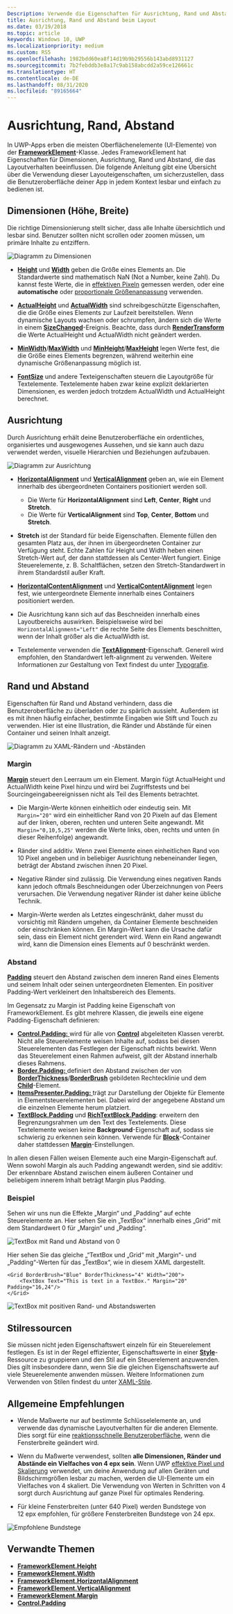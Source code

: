 ```yaml
---
Description: Verwende die Eigenschaften für Ausrichtung, Rand und Abstand, um das Layout von Elementen auf einer Seite anzuordnen.
title: Ausrichtung, Rand und Abstand beim Layout
ms.date: 03/19/2018
ms.topic: article
keywords: Windows 10, UWP
ms.localizationpriority: medium
ms.custom: RS5
ms.openlocfilehash: 1982bdd60ea8f14d19b9b29556b143abd8931127
ms.sourcegitcommit: 7b2febddb3e8a17c9ab158abcdd2a59ce126661c
ms.translationtype: HT
ms.contentlocale: de-DE
ms.lasthandoff: 08/31/2020
ms.locfileid: "89165664"
---
```

# <a name="alignment-margin-padding"></a>Ausrichtung, Rand, Abstand

In UWP-Apps erben die meisten Oberflächenelemente (UI-Elemente) von der [**FrameworkElement**](/uwp/api/Windows.UI.Xaml.FrameworkElement)-Klasse. Jedes FrameworkElement hat Eigenschaften für Dimensionen, Ausrichtung, Rand und Abstand, die das Layoutverhalten beeinflussen. Die folgende Anleitung gibt eine Übersicht über die Verwendung dieser Layouteigenschaften, um sicherzustellen, dass die Benutzeroberfläche deiner App in jedem Kontext lesbar und einfach zu bedienen ist.

## <a name="dimensions-height-width"></a>Dimensionen (Höhe, Breite)
Die richtige Dimensionierung stellt sicher, dass alle Inhalte übersichtlich und lesbar sind. Benutzer sollten nicht scrollen oder zoomen müssen, um primäre Inhalte zu entziffern.

![Diagramm zu Dimensionen](images/dimensions.svg)

- [**Height**](/uwp/api/windows.ui.xaml.frameworkelement.height) und [**Width**](/uwp/api/windows.ui.xaml.frameworkelement.width) geben die Größe eines Elements an. Die Standardwerte sind mathematisch NaN (Not a Number, keine Zahl). Du kannst feste Werte, die in [effektiven Pixeln](../basics/design-and-ui-intro.md#effective-pixels-and-scaling) gemessen werden, oder eine **automatische** oder [proportionale Größenanpassung](layout-panels.md#grid) verwenden.

- [**ActualHeight**](/uwp/api/windows.ui.xaml.frameworkelement.actualheight) und [**ActualWidth**](/uwp/api/windows.ui.xaml.frameworkelement.actualwidth) sind schreibgeschützte Eigenschaften, die die Größe eines Elements zur Laufzeit bereitstellen. Wenn dynamische Layouts wachsen oder schrumpfen, ändern sich die Werte in einem [**SizeChanged**](/uwp/api/windows.ui.xaml.frameworkelement.sizechanged)-Ereignis. Beachte, dass durch [**RenderTransform**](/uwp/api/windows.ui.xaml.uielement.rendertransform) die Werte ActualHeight und ActualWidth nicht geändert werden.

- [**MinWidth**](/uwp/api/windows.ui.xaml.frameworkelement.minwidth)/[**MaxWidth**](/uwp/api/windows.ui.xaml.frameworkelement.maxwidth) und [**MinHeight**](/uwp/api/windows.ui.xaml.frameworkelement.minheight)/[**MaxHeight**](/uwp/api/windows.ui.xaml.frameworkelement.maxheight) legen Werte fest, die die Größe eines Elements begrenzen, während weiterhin eine dynamische Größenanpassung möglich ist.

- [**FontSize**](/uwp/api/windows.ui.xaml.controls.textblock.fontsize) und andere Texteigenschaften steuern die Layoutgröße für Textelemente. Textelemente haben zwar keine explizit deklarierten Dimensionen, es werden jedoch trotzdem ActualWidth und ActualHeight berechnet. 

## <a name="alignment"></a>Ausrichtung
Durch Ausrichtung erhält deine Benutzeroberfläche ein ordentliches, organisiertes und ausgewogenes Aussehen, und sie kann auch dazu verwendet werden, visuelle Hierarchien und Beziehungen aufzubauen.

![Diagramm zur Ausrichtung](images/alignment.svg)

- [**HorizontalAlignment**](/uwp/api/windows.ui.xaml.frameworkelement.horizontalalignment) und [**VerticalAlignment**](/uwp/api/windows.ui.xaml.frameworkelement.verticalalignment) geben an, wie ein Element innerhalb des übergeordneten Containers positioniert werden soll.
    - Die Werte für **HorizontalAlignment** sind **Left**, **Center**, **Right** und **Stretch**.
    - Die Werte für **VerticalAlignment** sind **Top**, **Center**, **Bottom** und **Stretch**.

- **Stretch** ist der Standard für beide Eigenschaften. Elemente füllen den gesamten Platz aus, der ihnen im übergeordneten Container zur Verfügung steht. Echte Zahlen für Height und Width heben einen Stretch-Wert auf, der dann stattdessen als Center-Wert fungiert. Einige Steuerelemente, z. B. Schaltflächen, setzen den Stretch-Standardwert in ihrem Standardstil außer Kraft.

- [**HorizontalContentAlignment**](/uwp/api/windows.ui.xaml.controls.control.horizontalcontentalignment) und [**VerticalContentAlignment**](/uwp/api/windows.ui.xaml.controls.control.verticalcontentalignment) legen fest, wie untergeordnete Elemente innerhalb eines Containers positioniert werden.

- Die Ausrichtung kann sich auf das Beschneiden innerhalb eines Layoutbereichs auswirken. Beispielsweise wird bei `HorizontalAlignment="Left"` die rechte Seite des Elements beschnitten, wenn der Inhalt größer als die ActualWidth ist.

- Textelemente verwenden die [**TextAlignment**](/uwp/api/windows.ui.xaml.textalignment)-Eigenschaft. Generell wird empfohlen, den Standardwert left-alignment zu verwenden. Weitere Informationen zur Gestaltung von Text findest du unter [Typografie](../style/typography.md).

## <a name="margin-and-padding"></a>Rand und Abstand
Eigenschaften für Rand und Abstand verhindern, dass die Benutzeroberfläche zu überladen oder zu spärlich aussieht. Außerdem ist es mit ihnen häufig einfacher, bestimmte Eingaben wie Stift und Touch zu verwenden. Hier ist eine Illustration, die Ränder und Abstände für einen Container und seinen Inhalt anzeigt.

![Diagramm zu XAML-Rändern und -Abständen](images/xaml-layout-margins-padding.svg)

### <a name="margin"></a>Margin
[**Margin**](/uwp/api/windows.ui.xaml.frameworkelement.margin) steuert den Leerraum um ein Element. Margin fügt ActualHeight und ActualWidth keine Pixel hinzu und wird bei Zugriffstests und bei Sourcingeingabeereignissen nicht als Teil des Elements betrachtet.

- Die Margin-Werte können einheitlich oder eindeutig sein. Mit `Margin="20"` wird ein einheitlicher Rand von 20 Pixeln auf das Element auf der linken, oberen, rechten und unteren Seite angewandt. Mit `Margin="0,10,5,25"` werden die Werte links, oben, rechts und unten (in dieser Reihenfolge) angewandt. 

- Ränder sind additiv. Wenn zwei Elemente einen einheitlichen Rand von 10 Pixel angeben und in beliebiger Ausrichtung nebeneinander liegen, beträgt der Abstand zwischen ihnen 20 Pixel.

- Negative Ränder sind zulässig. Die Verwendung eines negativen Rands kann jedoch oftmals Beschneidungen oder Überzeichnungen von Peers verursachen. Die Verwendung negativer Ränder ist daher keine übliche Technik.

- Margin-Werte werden als Letztes eingeschränkt, daher musst du vorsichtig mit Rändern umgehen, da Container Elemente beschneiden oder einschränken können. Ein Margin-Wert kann die Ursache dafür sein, dass ein Element nicht gerendert wird. Wenn ein Rand angewandt wird, kann die Dimension eines Elements auf 0 beschränkt werden.

### <a name="padding"></a>Abstand
[**Padding**](/uwp/api/windows.ui.xaml.frameworkelement.padding) steuert den Abstand zwischen dem inneren Rand eines Elements und seinem Inhalt oder seinen untergeordneten Elementen. Ein positiver Padding-Wert verkleinert den Inhaltsbereich des Elements. 

Im Gegensatz zu Margin ist Padding keine Eigenschaft von FrameworkElement. Es gibt mehrere Klassen, die jeweils eine eigene Padding-Eigenschaft definieren:

-   [**Control.Padding:** ](/uwp/api/windows.ui.xaml.controls.control.padding) wird für alle von [**Control**](/uwp/api/windows.ui.xaml.controls) abgeleiteten Klassen vererbt. Nicht alle Steuerelemente weisen Inhalte auf, sodass bei diesen Steuerelementen das Festlegen der Eigenschaft nichts bewirkt. Wenn das Steuerelement einen Rahmen aufweist, gilt der Abstand innerhalb dieses Rahmens.
-   [**Border.Padding:** ](/uwp/api/windows.ui.xaml.controls.border.padding) definiert den Abstand zwischen der von [**BorderThickness**](/uwp/api/windows.ui.xaml.controls.border.borderthickness)/[**BorderBrush**](/uwp/api/windows.ui.xaml.controls.border.borderbrush) gebildeten Rechtecklinie und dem [**Child**](/uwp/api/windows.ui.xaml.controls.border.child)-Element.
-   [**ItemsPresenter.Padding:** ](/uwp/api/windows.ui.xaml.controls.itemspresenter.padding) trägt zur Darstellung der Objekte für Elemente in Elementsteuerelementen bei. Dabei wird der angegebene Abstand um die einzelnen Elemente herum platziert.
-   [**TextBlock.Padding**](/uwp/api/windows.ui.xaml.controls.textblock.padding) und [**RichTextBlock.Padding**](/uwp/api/windows.ui.xaml.controls.richtextblock.padding): erweitern den Begrenzungsrahmen um den Text des Textelements. Diese Textelemente weisen keine **Background**-Eigenschaft auf, sodass sie schwierig zu erkennen sein können. Verwende für [**Block**](/uwp/api/windows.ui.xaml.documents.block)-Container daher stattdessen [**Margin**](/uwp/api/windows.ui.xaml.documents.block.margin)-Einstellungen.

In allen diesen Fällen weisen Elemente auch eine Margin-Eigenschaft auf. Wenn sowohl Margin als auch Padding angewandt werden, sind sie additiv: Der erkennbare Abstand zwischen einem äußeren Container und beliebigem innerem Inhalt beträgt Margin plus Padding.

### <a name="example"></a>Beispiel
Sehen wir uns nun die Effekte „Margin“ und „Padding“ auf echte Steuerelemente an. Hier sehen Sie ein „TextBox“ innerhalb eines „Grid“ mit dem Standardwert 0 für „Margin“ und „Padding“.

![TextBox mit Rand und Abstand von 0](images/xaml-layout-textbox-no-margins-padding.svg)

Hier sehen Sie das gleiche „“TextBox und „Grid“ mit „Margin“- und „Padding“-Werten für das „TextBox“, wie in diesem XAML dargestellt.

```xaml
<Grid BorderBrush="Blue" BorderThickness="4" Width="200">
    <TextBox Text="This is text in a TextBox." Margin="20" Padding="16,24"/>
</Grid>
```

![TextBox mit positiven Rand- und Abstandswerten](images/xaml-layout-textbox-with-margins-padding.svg)


## <a name="style-resources"></a>Stilressourcen
Sie müssen nicht jeden Eigenschaftswert einzeln für ein Steuerelement festlegen. Es ist in der Regel effizienter, Eigenschaftswerte in einer [**Style**](/uwp/api/Windows.UI.Xaml.Style)-Ressource zu gruppieren und den Stil auf ein Steuerelement anzuwenden. Dies gilt insbesondere dann, wenn Sie die gleichen Eigenschaftswerte auf viele Steuerelemente anwenden müssen. Weitere Informationen zum Verwenden von Stilen findest du unter [XAML-Stile](../controls-and-patterns/xaml-styles.md).

## <a name="general-recommendations"></a>Allgemeine Empfehlungen
- Wende Maßwerte nur auf bestimmte Schlüsselelemente an, und verwende das dynamische Layoutverhalten für die anderen Elemente. Dies sorgt für eine [reaktionsschnelle Benutzeroberfläche](responsive-design.md), wenn die Fensterbreite geändert wird.

- Wenn du Maßwerte verwendest, sollten **alle Dimensionen, Ränder und Abstände ein Vielfaches von 4 epx sein**. Wenn UWP [effektive Pixel und Skalierung](../basics/design-and-ui-intro.md#effective-pixels-and-scaling) verwendet, um deine Anwendung auf allen Geräten und Bildschirmgrößen lesbar zu machen, werden die UI-Elemente um ein Vielfaches von 4 skaliert. Die Verwendung von Werten in Schritten von 4 sorgt durch Ausrichtung auf ganze Pixel für optimales Rendering.

- Für kleine Fensterbreiten (unter 640 Pixel) werden Bundstege von 12 epx empfohlen, für größere Fensterbreiten Bundstege von 24 epx.

![Empfohlene Bundstege](images/12-gutter.svg)

## <a name="related-topics"></a>Verwandte Themen
* [**FrameworkElement.Height**](/uwp/api/windows.ui.xaml.frameworkelement.height)
* [**FrameworkElement.Width**](/uwp/api/windows.ui.xaml.frameworkelement.width)
* [**FrameworkElement.HorizontalAlignment**](/uwp/api/windows.ui.xaml.frameworkelement.horizontalalignment)
* [**FrameworkElement.VerticalAlignment**](/uwp/api/windows.ui.xaml.frameworkelement.verticalalignment)
* [**FrameworkElement.Margin**](/uwp/api/windows.ui.xaml.frameworkelement.margin)
* [**Control.Padding**](/uwp/api/windows.ui.xaml.controls.control.padding)